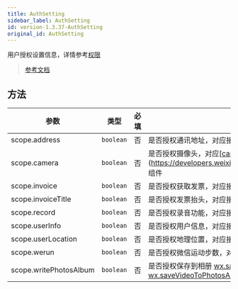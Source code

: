 ```yaml
---
title: AuthSetting
sidebar_label: AuthSetting
id: version-1.3.37-AuthSetting
original_id: AuthSetting
---
```


用户授权设置信息，详情参考[权限](https://developers.weixin.qq.com/miniprogram/dev/framework/open-ability/authorize.html)

> [参考文档](https://developers.weixin.qq.com/miniprogram/dev/framework/open-ability/authorize.html)

## 方法

| 参数 | 类型 | 必填 | 说明 |
| --- | --- | :---: | --- |
| scope.address | `boolean` | 否 | 是否授权通讯地址，对应接口 [wx.chooseAddress](https://developers.weixin.qq.com/miniprogram/dev/api/open-api/address/wx.chooseAddress.html) |
| scope.camera | `boolean` | 否 | 是否授权摄像头，对应[[camera](https://developers.weixin.qq.com/miniprogram/dev/component/camera.html)](https://developers.weixin.qq.com/miniprogram/dev/component/camera.html) 组件 |
| scope.invoice | `boolean` | 否 | 是否授权获取发票，对应接口 [wx.chooseInvoice](https://developers.weixin.qq.com/miniprogram/dev/api/open-api/invoice/wx.chooseInvoice.html) |
| scope.invoiceTitle | `boolean` | 否 | 是否授权发票抬头，对应接口 [wx.chooseInvoiceTitle](https://developers.weixin.qq.com/miniprogram/dev/api/open-api/invoice/wx.chooseInvoiceTitle.html) |
| scope.record | `boolean` | 否 | 是否授权录音功能，对应接口 [wx.startRecord](https://developers.weixin.qq.com/miniprogram/dev/api/media/recorder/wx.startRecord.html) |
| scope.userInfo | `boolean` | 否 | 是否授权用户信息，对应接口 [wx.getUserInfo](https://developers.weixin.qq.com/miniprogram/dev/api/open-api/user-info/wx.getUserInfo.html) |
| scope.userLocation | `boolean` | 否 | 是否授权地理位置，对应接口 [wx.getLocation](https://developers.weixin.qq.com/miniprogram/dev/api/location/wx.getLocation.html), [wx.chooseLocation](https://developers.weixin.qq.com/miniprogram/dev/api/location/wx.chooseLocation.html) |
| scope.werun | `boolean` | 否 | 是否授权微信运动步数，对应接口 [wx.getWeRunData](https://developers.weixin.qq.com/miniprogram/dev/api/open-api/werun/wx.getWeRunData.html) |
| scope.writePhotosAlbum | `boolean` | 否 | 是否授权保存到相册 [wx.saveImageToPhotosAlbum](https://developers.weixin.qq.com/miniprogram/dev/api/media/image/wx.saveImageToPhotosAlbum.html), [wx.saveVideoToPhotosAlbum](https://developers.weixin.qq.com/miniprogram/dev/api/media/video/wx.saveVideoToPhotosAlbum.html) |
